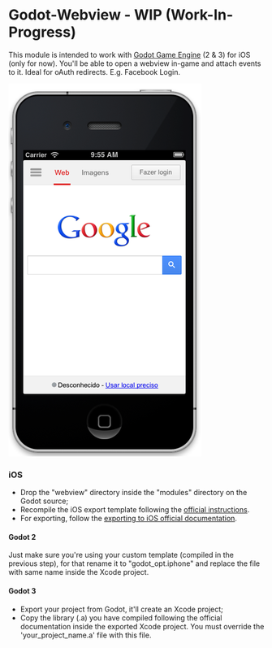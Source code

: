 Godot-Webview - WIP (Work-In-Progress) 
==========
This module is intended to work with [Godot Game Engine](https://godotengine.org/) (2 & 3) for iOS (only for now). You'll be able to open a webview in-game and attach events to it.
Ideal for oAuth redirects. E.g. Facebook Login.

![Image Sharing Screenshot](/media/screenshot.png "Image Sharing Screenshot")


### iOS
- Drop the "webview" directory inside the "modules" directory on the Godot source;
- Recompile the iOS export template following the [official instructions](http://docs.godotengine.org/en/stable/development/compiling/compiling_for_ios.html).
- For exporting, follow the [exporting to iOS official documentation](http://docs.godotengine.org/en/stable/learning/workflow/export/exporting_for_ios.html). 


#### Godot 2
Just make sure you're using your custom template (compiled in the previous step), for that  rename it to "godot_opt.iphone" and replace the file with same name inside the Xcode project.


#### Godot 3
- Export your project from Godot, it'll create an Xcode project;
- Copy the library (.a) you have compiled following the official documentation inside the exported Xcode project. You must override the 'your_project_name.a' file with this file.
